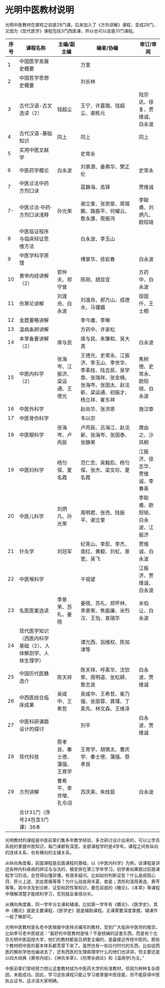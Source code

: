 # 光明中医教材说明

光明中医教材在建校之初是28门课，后来加入了《方剂讲解》课程，变成29门，又因为《现代医学》课程包括3门西医课，所以也可以说是31门课程。



| 序号 | 课程名称                                                    | 主编/副主编                    | 编者/协编                                                    | 审订/审阅                      |
| ---- | ----------------------------------------------------------- | ------------------------------ | ------------------------------------------------------------ | ------------------------------ |
| 1    | 中国医学发展史概要                                          |                                | 万里                                                         |                                |
| 2    | 中国哲学思想史概要                                          |                                | 刘长林                                                       |                                |
| 3    | 古代汉语-古文选读（2）                                      | 钱超尘                         | 王宁、许嘉璐、钱超尘、谢栋元                                 | 陆宗达、徐复、贾维诚、白永波   |
| 4    | 古代汉语-基础知识                                           | 同上                           | 同上                                                         | 同上                           |
| 5    | 实用中医文献学                                              |                                | 史常永                                                       |                                |
| 6    | 中医药学概论                                                | 白永波                         | 刘景源、姜典华、樊正伦                                       | 史常永                         |
| 7    | 中医诊法中药方剂口诀                                        |                                | 蓝静海、高铎                                                 | 贾维诚                         |
| 7-   | 中医诊法·中药·方剂口诀浅释                                  | 孙光荣                         | 谢立奎、张崇泉、周锡鹏、路振平、何耀云、詹永康、周振鸿       | 李聪甫、刘炳凡、欧阳琦         |
| 8    | 中医临证程序与临床辩证思维方法                              |                                | 白永波、李玉山                                               |                                |
| 9    | 中医学科学原理                                              |                                | 傅景华、徐岩春                                               | 白永波                         |
| 10   | 黄帝内经讲解（2）                                           | 郭仲夫、郑守曾                 | 陈刚、胡显宜                                                 | 方药中、白永波                 |
| 11   | 伤寒论讲解                                                  | 刘渡舟、白永波                 | 刘渡舟、郝万山、成德水、马锺媚                               | 徐国仟、王士相                 |
| 12   | 金匮要略讲解                                                |                                | 李今庸、李琳                                                 |                                |
| 13   | 温病条辨讲解                                                |                                | 方药中、许家松                                               |                                |
| 14   | 本草备要讲解（2）                                           | 席与民                         | 席与民、朱肇和、吴大真                                       | 白永波                         |
| 15   | 中医内科学（2）                                             | 张海岑、江振济、梁运通、王德光 | 王德光、史常永、江振济、李玉山、李世华、李素桂、陆吉辰、吴学章、张瑞祥、张金楠、张海岑、张国太、赵法新、梁运通、初振才、杨立祥、崔东祥 | 焦树德、史常永、欧阳锜、白永波 |
| 16   | 中医外科学                                                  |                                | 赵尚华、张洪恩                                               | 施汉章                         |
| 17   | 中医骨伤科学                                                |                                | 韦以宗                                                       |                                |
| 18   | 中医眼科学                                                  | 张海岑、卢丙辰                 | 卢丙辰、吕海江、赵法新、张海岑、张国泰、张静荣               | 唐由之、沙凤桐                 |
| 19   | 中医妇科学                                                  | 杨匀保、夏名霞                 | 范仁忠、吴毅彪、杨匀保、张杰、梁文珍、夏名霞                 | 江振济、徐志华、贾维诚、李春英 |
| 20   | 中医儿科学                                                  | 刘炳凡、孙光荣                 | 周明君、张亮、陆振平、谢立奎                                 | 李聪甫、欧阳锜、白永波、江振济 |
| 21   | 针灸学                                                      | 刘冠军                         | 纪青山、李影、李杰、南红、黄毅、刘虹、景宽、吴飞             | 贾维诚、白永波                 |
| 22   | 中医喉科学                                                  |                                | 干祖望                                                       | 江振济、贾维诚、白永波         |
| 23   | 名医医案选读                                                | 李景荣、苏礼、姜晓             | 姜晓、苏礼、郑怀林、李景荣、焦振廉、米烈汉、王怡、袁瑞华     | 米伯让、白永波                 |
| 24   | 现代医学知识（西医内科学基础（2）、人体解剖学、人体生理学） |                                | 谭允西、翁维权、陈加津等                                     |                                |
| 25   | 中国历代医籍选介                                            | 陈天祥                         | 陈天祥、呼素华、沈钦荣、周明道、张松耕、詹志良               | 白永波、贾维诚                 |
| 26   | 中西医结合临床成果                                          | 吴咸中、王希哲                 | 吴咸中、王希哲、崔乃强、张丽蓉、龚瑾、丁素先、林文森、王维泽 |                                |
| 27   | 中医科研课题设计的探讨                                      |                                | 刘平                                                         | 白永波、贾维诚                 |
| 28   | 现代科技                                                    | 蔡孝良、秦士德、蒲强、王育学   | 王育学、胡慎太、曹庆学、秦士德、蒲强、蔡孝良                 |                                |
| 29   | 方剂讲解                                                    | 曹希平、李世增、孔令诩         | 苏庆英、朱桂茹                                               | 白永波                         |
|      | 合计31门（序号24包含3门课）36本                             |                                |                                                              |                                |



光明教材的课程是中医前辈们集多年教学经验，多次研讨设计出来的，可以让学员系统的掌握中医知识，每门课都有深意。全部课程学时是4学年。课程之间有纵向的连续关系，也有横向的主辅关系。

从纵向角度看，前面课程是后面课程的基础，以《中医内科学》为例，该课程是讲述各种内科疾病的辨证与治法的，被安排在第三学年学习。初学者如果跳过前面课程学习的话，会觉得似懂非懂，有很多疑问。比如如何判断证型？什么是痰阻心窍、肝火上逆、淤血胃痛等等？为什么祛痰用半夏、南星；清热利湿用黄连、黄芩等等。其中涉及到诊断、证型和药性等知识，要在前面的《概论》、《本草》等课程中理解清楚才能顺利学习，否则就会事倍功半。

从横向角度看，同一学年分主课和辅课。比如第一学年有《概论》、《医学史》，其中《概论》就是主要课程，《医学史》就是辅助课程。主课需要深度掌握，辅课作一般了解即可。

光明中医教材是名老中医根据中医特点编写的教材，受到广大临床中医师的推崇。比如李可老中医就说：“最好的中医教材是啥？不是统编的这套东西，而是有个北京光明中医函授大学，他们的教材都是吕炳奎主编的，是最接近传统中医的。那些个教材把中医的基本体系都贯穿下来了。虽然也有一些应付时代的东西，比如说西医的解剖学他也编进去了，还有西医的生理病理学什么的他们也讲讲。但主要还是以四大经典《黄帝内经》、《神农本草》、《伤寒杂病论》和《温病学)为主。”

中医前辈们曾经努力想让这套教材成为中医药大学的标准教材，但因为种种复杂原因，未能成功。因此，学习这些课程只能让学习者掌握中医技能，但不能获得中医执业证书，这点请大家明确。  
